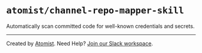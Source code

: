 # `atomist/channel-repo-mapper-skill`

<!---atomist-skill-readme:start--->

Automatically scan committed code for well-known credentials and secrets.

<!---atomist-skill-readme:end--->

---

Created by [Atomist][atomist].
Need Help?  [Join our Slack workspace][slack].

[atomist]: https://atomist.com/ (Atomist - How Teams Deliver Software)
[slack]: https://join.atomist.com/ (Atomist Community Slack) 
 
